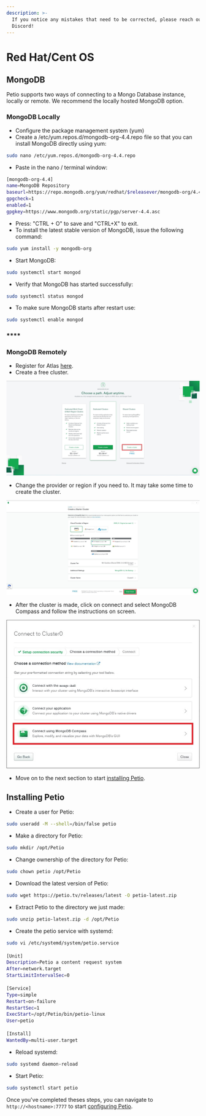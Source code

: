 ```yaml
---
description: >-
  If you notice any mistakes that need to be corrected, please reach out on
  Discord!
---
```


# Red Hat/Cent OS

## MongoDB

Petio supports two ways of connecting to a Mongo Database instance, locally or remote. We recommend the locally hosted MongoDB option.

### **MongoDB Locally**

* Configure the package management system \(yum\)
* Create a /etc/yum.repos.d/mongodb-org-4.4.repo file so that you can install MongoDB directly using yum:

```bash
sudo nano /etc/yum.repos.d/mongodb-org-4.4.repo
```

* Paste in the nano / terminal window:

```bash
[mongodb-org-4.4]
name=MongoDB Repository
baseurl=https://repo.mongodb.org/yum/redhat/$releasever/mongodb-org/4.4/x86_64/
gpgcheck=1
enabled=1
gpgkey=https://www.mongodb.org/static/pgp/server-4.4.asc
```

* Press: "CTRL + O" to save and "CTRL+X" to exit.
* To install the latest stable version of MongoDB, issue the following command:

```bash
sudo yum install -y mongodb-org
```

* Start MongoDB:

```bash
sudo systemctl start mongod
```

* Verify that MongoDB has started successfully:

```bash
sudo systemctl status mongod
```

* To make sure MongoDB starts after restart use:

```bash
sudo systemctl enable mongod
```

### \*\*\*\*

### MongoDB Remotely

* Register for Atlas [here](https://www.mongodb.com/cloud/atlas/register).
* Create a free cluster.

![](../../.gitbook/assets/remote_mongodb_cluster.jpg)

* Change the provider or region if you need to. It may take some time to create the cluster.

![](../../.gitbook/assets/remote_mongodb_server_region.jpg)

* After the cluster is made, click on connect and select MongoDB Compass and follow the instructions on screen.

![](../../.gitbook/assets/remote_mongodb_compass.jpg)

* Move on to the next section to start [installing Petio](red-hat-cent-os.md#installing-petio).

## Installing Petio

* Create a user for Petio:

```bash
sudo useradd -M --shell=/bin/false petio
```

* Make a directory for Petio:

```bash
sudo mkdir /opt/Petio
```

* Change ownership of the directory for Petio:

```bash
sudo chown petio /opt/Petio
```

* Download the latest version of Petio:

```bash
sudo wget https://petio.tv/releases/latest -O petio-latest.zip
```

* Extract Petio to the directory we just made:

```bash
sudo unzip petio-latest.zip -d /opt/Petio
```

* Create the petio service with systemd:

```bash
sudo vi /etc/systemd/system/petio.service

[Unit]
Description=Petio a content request system
After=network.target
StartLimitIntervalSec=0

[Service]
Type=simple
Restart=on-failure
RestartSec=1
ExecStart=/opt/Petio/bin/petio-linux
User=petio

[Install]
WantedBy=multi-user.target
```

* Reload systemd:

```bash
sudo systemd daemon-reload
```

* Start Petio:

```bash
sudo systemctl start petio
```

Once you've completed theses steps, you can navigate to `http://<hostname>:7777` to start [configuring Petio](../../configuration/first-time-setup.md).


